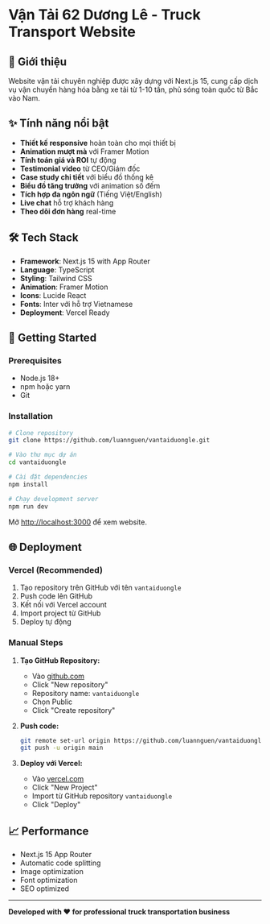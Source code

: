 # Vận Tải 62 Dương Lê - Truck Transport Website

## 🚛 Giới thiệu

Website vận tải chuyên nghiệp được xây dựng với Next.js 15, cung cấp dịch vụ vận chuyển hàng hóa bằng xe tải từ 1-10 tấn, phủ sóng toàn quốc từ Bắc vào Nam.

## ✨ Tính năng nổi bật

- **Thiết kế responsive** hoàn toàn cho mọi thiết bị
- **Animation mượt mà** với Framer Motion
- **Tính toán giá và ROI** tự động
- **Testimonial video** từ CEO/Giám đốc
- **Case study chi tiết** với biểu đồ thống kê
- **Biểu đồ tăng trưởng** với animation số đếm
- **Tích hợp đa ngôn ngữ** (Tiếng Việt/English)
- **Live chat** hỗ trợ khách hàng
- **Theo dõi đơn hàng** real-time

## 🛠 Tech Stack

- **Framework**: Next.js 15 with App Router
- **Language**: TypeScript
- **Styling**: Tailwind CSS
- **Animation**: Framer Motion
- **Icons**: Lucide React
- **Fonts**: Inter với hỗ trợ Vietnamese
- **Deployment**: Vercel Ready

## 🚀 Getting Started

### Prerequisites

- Node.js 18+
- npm hoặc yarn
- Git

### Installation

```bash
# Clone repository
git clone https://github.com/luannguen/vantaiduongle.git

# Vào thư mục dự án
cd vantaiduongle

# Cài đặt dependencies
npm install

# Chạy development server
npm run dev
```

Mở [http://localhost:3000](http://localhost:3000) để xem website.

## 🌐 Deployment

### Vercel (Recommended)

1. Tạo repository trên GitHub với tên `vantaiduongle`
2. Push code lên GitHub
3. Kết nối với Vercel account
4. Import project từ GitHub
5. Deploy tự động

### Manual Steps

1. **Tạo GitHub Repository:**
   - Vào [github.com](https://github.com)
   - Click "New repository"
   - Repository name: `vantaiduongle`
   - Chọn Public
   - Click "Create repository"

2. **Push code:**

   ```bash
   git remote set-url origin https://github.com/luannguen/vantaiduongle.git
   git push -u origin main
   ```

3. **Deploy với Vercel:**
   - Vào [vercel.com](https://vercel.com)
   - Click "New Project"
   - Import từ GitHub repository `vantaiduongle`
   - Click "Deploy"

## 📈 Performance

- Next.js 15 App Router
- Automatic code splitting
- Image optimization
- Font optimization
- SEO optimized

---

**Developed with ❤️ for professional truck transportation business**
